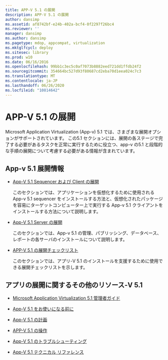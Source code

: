 ```yaml
---
title: APP-V 5.1 の展開
description: APP-V 5.1 の展開
author: dansimp
ms.assetid: af8742bf-e24b-402a-bcf4-0f2297f26bc4
ms.reviewer: ''
manager: dansimp
ms.author: dansimp
ms.pagetype: mdop, appcompat, virtualization
ms.mktglfcycl: deploy
ms.sitesec: library
ms.prod: w10
ms.date: 06/16/2016
ms.openlocfilehash: 99bb1c3ec5c0af7073b8882eed721dd1ffdb24f2
ms.sourcegitcommit: 354664bc527d93f80687cd2eba70d1eea024c7c3
ms.translationtype: MT
ms.contentlocale: ja-JP
ms.lasthandoff: 06/26/2020
ms.locfileid: "10814642"
---
```

# APP-V 5.1 の展開


Microsoft Application Virtualization (App-v) 5.1 では、さまざまな展開オプションがサポートされています。 この5.1 セクションには、展開の各ステージで完了する必要があるタスクを正常に実行するために役立つ、app-v の5.1 と段階的な手順の展開について考慮する必要がある情報が含まれています。

## <a href="" id="---------app-v-5-1-deployment-information"></a> App-v 5.1 展開情報


-   [App-V 5.1 Sequencer および Client の展開](deploying-the-app-v-51-sequencer-and-client.md)

    このセクションでは、アプリケーションを仮想化するために使用される App-v 5.1 sequencer をインストールする方法と、仮想化されたパッケージを容易にターゲットコンピューター上で実行する App-v 5.1 クライアントをインストールする方法について説明します。

-   [App-V 5.1 Server の展開](deploying-the-app-v-51-server.md)

    このセクションでは、App-v 5.1 の管理、パブリッシング、データベース、レポートの各サーバのインストールについて説明します。

-   [APP-V 5.1 の展開チェックリスト](app-v-51-deployment-checklist.md)

    このセクションでは、アプリ-V 5.1 のインストールを支援するために使用できる展開チェックリストを示します。

## アプリの展開に関するその他のリソース-V 5.1


-   [Microsoft Application Virtualization 5.1 管理者ガイド](microsoft-application-virtualization-51-administrators-guide.md)

-   [App-V 5.1 をお使いになる前に](getting-started-with-app-v-51.md)

-   [App-V 5.1 の計画](planning-for-app-v-51.md)

-   [APP-V 5.1 の操作](operations-for-app-v-51.md)

-   [App-V 5.1 のトラブルシューティング](troubleshooting-app-v-51.md)

-   [App-V 5.1 テクニカル リファレンス](technical-reference-for-app-v-51.md)






 

 





